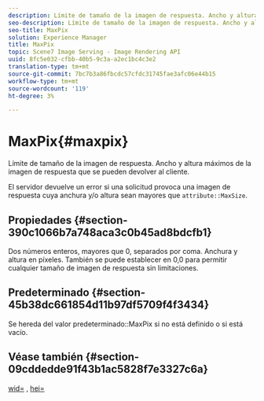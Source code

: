 ```yaml
---
description: Límite de tamaño de la imagen de respuesta. Ancho y altura máximos de la imagen de respuesta que se pueden devolver al cliente.
seo-description: Límite de tamaño de la imagen de respuesta. Ancho y altura máximos de la imagen de respuesta que se pueden devolver al cliente.
seo-title: MaxPix
solution: Experience Manager
title: MaxPix
topic: Scene7 Image Serving - Image Rendering API
uuid: 8fc5e032-cfbb-40b5-9c3a-a2ec1bc4c3e2
translation-type: tm+mt
source-git-commit: 7bc7b3a86fbcdc57cfdc31745fae3afc06e44b15
workflow-type: tm+mt
source-wordcount: '119'
ht-degree: 3%

---
```



# MaxPix{#maxpix}

Límite de tamaño de la imagen de respuesta. Ancho y altura máximos de la imagen de respuesta que se pueden devolver al cliente.

El servidor devuelve un error si una solicitud provoca una imagen de respuesta cuya anchura y/o altura sean mayores que `attribute::MaxSize`.

## Propiedades {#section-390c1066b7a748aca3c0b45ad8bdcfb1}

Dos números enteros, mayores que 0, separados por coma. Anchura y altura en píxeles. También se puede establecer en 0,0 para permitir cualquier tamaño de imagen de respuesta sin limitaciones.

## Predeterminado {#section-45b38dc661854d11b97df5709f4f3434}

Se hereda del valor predeterminado::MaxPix si no está definido o si está vacío.

## Véase también {#section-09cddedde91f43b1ac5828f7e3327c6a}

[wid=](../../../../../ir-api/http-protocol/image-rendering-api-ref/c-ir-http-protocol-ref/c-ir-http-protocol-command-reference/r-ir-wid.md#reference-b7e691b0624941168c94b2749ae233ec) ,  [hei=](../../../../../ir-api/http-protocol/image-rendering-api-ref/c-ir-http-protocol-ref/c-ir-http-protocol-command-reference/r-ir-hei.md#reference-1c08f60365a94417a39867c09cac5478)
